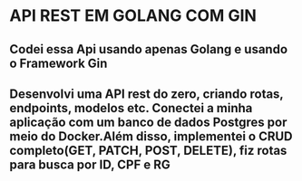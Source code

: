 <h1>API REST EM GOLANG COM GIN</h1>

<h2>Codei essa Api usando apenas Golang e usando o Framework Gin</h2>

<h2>Desenvolvi uma API rest do zero, criando rotas, endpoints, modelos etc. Conectei a minha aplicação com um banco de dados Postgres por meio do Docker.Além disso, implementei o CRUD completo(GET, PATCH, POST, DELETE), fiz rotas para busca por ID, CPF e RG</h2>
